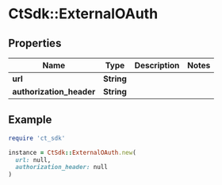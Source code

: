 # CtSdk::ExternalOAuth

## Properties

| Name | Type | Description | Notes |
| ---- | ---- | ----------- | ----- |
| **url** | **String** |  |  |
| **authorization_header** | **String** |  |  |

## Example

```ruby
require 'ct_sdk'

instance = CtSdk::ExternalOAuth.new(
  url: null,
  authorization_header: null
)
```

